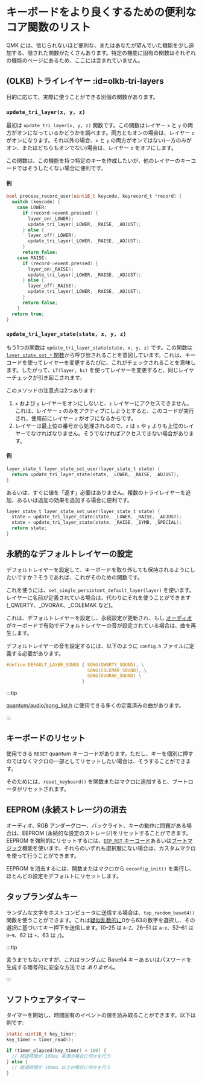 # キーボードをより良くするための便利なコア関数のリスト

<!---
  original document: 0.12.41:docs/ref_functions.md
  git diff 0.12.41 HEAD -- docs/ref_functions.md | cat
-->

QMK には、信じられないほど便利な、またはあなたが望んでいた機能を少し追加する、隠された関数がたくさんあります。特定の機能に固有の関数はそれぞれの機能のページにあるため、ここには含まれていません。

## (OLKB) トライレイヤー :id=olkb-tri-layers

目的に応じて、実際に使うことができる別個の関数があります。

### `update_tri_layer(x, y, z)`

最初は `update_tri_layer(x, y, z)` 関数です。この関数はレイヤー `x` と `y` の両方がオンになっているかどうかを調べます。両方ともオンの場合は、レイヤー `z` がオンになります。それ以外の場合、`x` と `y` の両方がオンではない(一方のみがオン、またはどちらもオンでない)場合は、レイヤー `z` をオフにします。

この関数は、この機能を持つ特定のキーを作成したいが、他のレイヤーのキーコードではそうしたくない場合に便利です。

#### 例

```c
bool process_record_user(uint16_t keycode, keyrecord_t *record) {
  switch (keycode) {
    case LOWER:
      if (record->event.pressed) {
        layer_on(_LOWER);
        update_tri_layer(_LOWER, _RAISE, _ADJUST);
      } else {
        layer_off(_LOWER);
        update_tri_layer(_LOWER, _RAISE, _ADJUST);
      }
      return false;
    case RAISE:
      if (record->event.pressed) {
        layer_on(_RAISE);
        update_tri_layer(_LOWER, _RAISE, _ADJUST);
      } else {
        layer_off(_RAISE);
        update_tri_layer(_LOWER, _RAISE, _ADJUST);
      }
      return false;
    }
  return true;
}
```

### `update_tri_layer_state(state, x, y, z)`
もう1つの関数は `update_tri_layer_state(state, x, y, z)` です。この関数は [`layer_state_set_*` 関数](ja/custom_quantum_functions.md#layer-change-code)から呼び出されることを意図しています。これは、キーコードを使ってレイヤーを変更するたびに、これがチェックされることを意味します。したがって、`LT(layer, kc)` を使ってレイヤーを変更すると、同じレイヤーチェックが引き起こされます。

このメソッドの注意点は2つあります:
1. `x` および `y` レイヤーをオンにしないと、`z` レイヤーにアクセスできません。これは、レイヤー `z` のみをアクティブにしようとすると、このコードが実行され、使用前にレイヤー `z` がオフになるからです。
2. レイヤーは最上位の番号から処理されるので、`z` は `x` や `y` よりも上位のレイヤーでなければなりません。そうでなければアクセスできない場合があります。

#### 例

```c
layer_state_t layer_state_set_user(layer_state_t state) {
  return update_tri_layer_state(state, _LOWER, _RAISE, _ADJUST);
}
```

あるいは、すぐに値を「返す」必要はありません。複数のトライレイヤーを追加、あるいは追加の効果を追加する場合に便利です。

```c
layer_state_t layer_state_set_user(layer_state_t state) {
  state = update_tri_layer_state(state, _LOWER, _RAISE, _ADJUST);
  state = update_tri_layer_state(state, _RAISE, _SYMB, _SPECIAL);
  return state;
}
```

## 永続的なデフォルトレイヤーの設定

デフォルトレイヤーを設定して、キーボードを取り外しても保持されるようにしたいですか？そうであれば、これがそのための関数です。

これを使うには、`set_single_persistent_default_layer(layer)` を使います。レイヤーに名前が定義されている場合は、代わりにそれを使うことができます (_QWERTY、_DVORAK、_COLEMAK など)。

これは、デフォルトレイヤーを設定し、永続設定が更新され、もし [オーディオ](ja/feature_audio.md) がキーボードで有効でデフォルトレイヤーの音が設定されている場合は、曲を再生します。

デフォルトレイヤーの音を設定するには、以下のように `config.h` ファイルに定義する必要があります。

```c
#define DEFAULT_LAYER_SONGS { SONG(QWERTY_SOUND), \
                              SONG(COLEMAK_SOUND), \
                              SONG(DVORAK_SOUND) \
                            }
```


:::tip

[quantum/audio/song_list.h](https://github.com/qmk/qmk_firmware/blob/master/quantum/audio/song_list.h) に使用できる多くの定義済みの曲があります。

:::

## キーボードのリセット

使用できる `RESET` quantum キーコードがあります。ただし、キーを個別に押すのではなくマクロの一部としてリセットしたい場合は、そうすることができます。

そのためには、`reset_keyboard()` を関数またはマクロに追加すると、ブートローダがリセットされます。

## EEPROM (永続ストレージ)の消去

オーディオ、RGB アンダーグロー、バックライト、キーの動作に問題がある場合は、EEPROM (永続的な設定のストレージ)をリセットすることができます。EEPROM を強制的にリセットするには、[`EEP_RST` キーコード](ja/quantum_keycodes.md)あるいは[ブートマジック](ja/feature_bootmagic.md)機能を使います。それらのいずれも選択肢にない場合は、カスタムマクロを使って行うことができます。

EEPROM を消去するには、関数またはマクロから `eeconfig_init()` を実行し、ほとんどの設定をデフォルトにリセットします。

## タップランダムキー

ランダムな文字をホストコンピュータに送信する場合は、`tap_random_base64()` 関数を使うことができます。これは[疑似乱数的に](https://en.wikipedia.org/wiki/Pseudorandom_number_generator)0から63の数字を選択し、その選択に基づいてキー押下を送信します。(0–25 は `A`–`Z`、26–51 は `a`–`z`、52–61 は `0`–`9`、62 は `+`、63 は `/`)。

:::tip

言うまでもないですが、これはランダムに Base64 キーあるいはパスワードを生成する暗号的に安全な方法では _ありません_。

:::

## ソフトウェアタイマー

タイマーを開始し、時間固有のイベントの値を読み取ることができます。以下は例です:

```c
static uint16_t key_timer;
key_timer = timer_read();

if (timer_elapsed(key_timer) < 100) {
  // 経過時間が 100ms 未満の場合に何かを行う
} else {
  // 経過時間が 100ms 以上の場合に何かを行う
}
```
